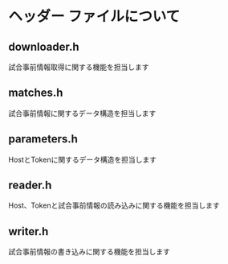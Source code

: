 # ヘッダー ファイルについて
## downloader.h
試合事前情報取得に関する機能を担当します
## matches.h
試合事前情報に関するデータ構造を担当します
## parameters.h
HostとTokenに関するデータ構造を担当します
## reader.h
Host、Tokenと試合事前情報の読み込みに関する機能を担当します
## writer.h
試合事前情報の書き込みに関する機能を担当します